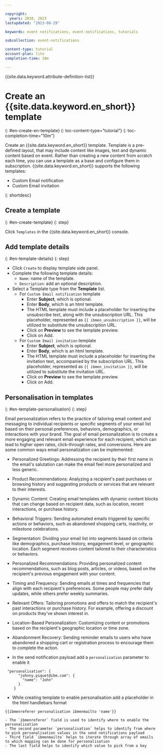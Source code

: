 ```yaml
---

copyright:
  years: 2020, 2023
lastupdated: "2023-08-29"

keywords: event notifications, event-notifications, tutorials

subcollection: event-notifications

content-type: tutorial
account-plan: lite
completion-time: 10m

---
```


{{site.data.keyword.attribute-definition-list}}

# Create an {{site.data.keyword.en_short}} template
{: #en-create-en-template}
{: toc-content-type="tutorial"}
{: toc-completion-time="10m"}

Create an {{site.data.keyword.en_short}} template. Template is a pre-defined layout, that may include content like images, text and dynamic content based on event. Rather than creating a new content from scratch each time, you can use a template as a base and configure them in subscription. {{site.data.keyword.en_short}} supports the following templates:

- Custom Email notification
- Custom Email invitation

{: shortdesc}

## Create a template
{: #en-create-template}
{: step}

Click `Templates` in the {{site.data.keyword.en_short}} console.

## Add template details
{: #en-template-details}
{: step}

- Click `Create` to display template side panel.
- Complete the following template details:
    - `Name`: name of the template.
    - `Description`: add an optional description.
- Select a Template type from the **Template** list.
   - For `Custom Email notification` template
      - Enter **Subject**, which is optional.
      - Enter **Body**, which is an html template.
      - The HTML template must include a placeholder for inserting the unsubscribe text, along with the unsubscription URL. This placeholder, represented as `{{ ibmen_unsubscription }}`, will be utilized to substitute the unsubscription URL.
      - Click on **Preview** to see the template preview.
      - Click on Add.
   - For `Custom Email invitation` template
      - Enter **Subject**, which is optional.
      - Enter **Body**, which is an html template.
      - The HTML template must include a placeholder for inserting the invitation text, accompanied by the subscription URL. This placeholder, represented as `{{ ibmen_invitation }}`, will be utilized to substitute the invitation URL.
      - Click on **Preview** to see the template preview.
      - Click on Add.


## Personalisation in templates
{: #en-template-personalisation} {: step}

Email personalization refers to the practice of tailoring email content and messaging to individual recipients or specific segments of your email list based on their personal preferences, behaviors, demographics, or interactions with your brand. The goal of email personalization is to create a more engaging and relevant email experience for each recipient, which can lead to higher open rates, click-through rates, and conversions. Here are some common ways email personalization can be implemented:

- Personalized Greetings: Addressing the recipient by their first name in the email's salutation can make the email feel more personalized and less generic.

- Product Recommendations: Analyzing a recipient's past purchases or browsing history and suggesting products or services that are relevant to their interests.

- Dynamic Content: Creating email templates with dynamic content blocks that can change based on recipient data, such as location, recent interactions, or purchase history.

- Behavioral Triggers: Sending automated emails triggered by specific actions or behaviors, such as abandoned shopping carts, inactivity, or milestone celebrations.

- Segmentation: Dividing your email list into segments based on criteria like demographics, purchase history, engagement level, or geographic location. Each segment receives content tailored to their characteristics or behaviors.

- Personalized Recommendations: Providing personalized content recommendations, such as blog posts, articles, or videos, based on the recipient's previous engagement with your content.

- Timing and Frequency: Sending emails at times and frequencies that align with each recipient's preferences. Some people may prefer daily updates, while others prefer weekly summaries.

- Relevant Offers: Tailoring promotions and offers to match the recipient's past interactions or purchase history. For example, offering a discount on products they've shown interest in.

- Location-Based Personalization: Customizing content or promotions based on the recipient's geographic location or time zone.

- Abandonment Recovery: Sending reminder emails to users who have abandoned a shopping cart or registration process to encourage them to complete the action.

- In the send notification payload add a `personalisation` parameter to enable it
```
 "personalisation": {
      "johnny.piquet@ibm.com": {
        "name": "John"
      }
    }
```

- While creating template to enable personalisation add a placeholder in the html handlebars format

```
{{ibmenreferer personalisation ibmenmailto 'name'}}
```
    - The `ibmenreferer` field is used to identify where to enable the personalisation
    - The second parameter `personalisation` helps to identify from where to pick personalisation values in the send notifications payload
    - Third field `ibmenmailto` helps to iterate through array of emails to which mapping can be done for personalisation
    - The last field helps to identify which value to pick from a key
